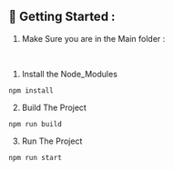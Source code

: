 ## 🤔 Getting Started :

1. Make Sure you are in the Main folder : 
<br>

1. Install the Node_Modules
```
npm install
```

2. Build The Project
```
npm run build
```

3. Run The Project
```
npm run start
```
